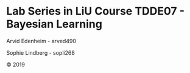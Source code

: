 # Lab Series in LiU Course TDDE07 - Bayesian Learning

Arvid Edenheim - arved490

Sophie Lindberg - sopli268

© 2019
